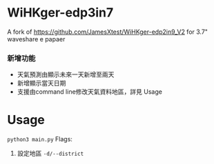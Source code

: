 # WiHKger-edp3in7 

A fork of https://github.com/JamesXtest/WiHKger-edp2in9_V2 for 3.7" waveshare e papaer

### 新增功能
- 天氣預測由顯示未來一天新增至兩天
- 新增顯示當天日期
- 支援由command line修改天氣資料地區，詳見 Usage

# Usage
```python3 main.py```
Flags:
  1. 設定地區 ```-d/--district```
